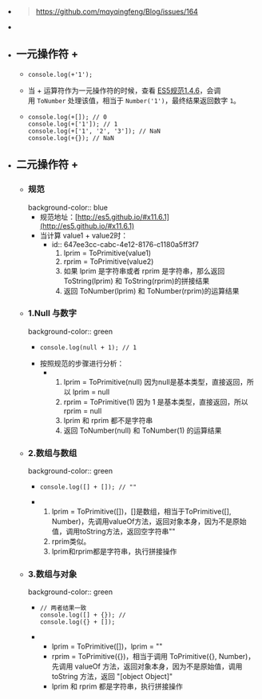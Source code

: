 - > https://github.com/mqyqingfeng/Blog/issues/164
-
- ## 一元操作符 +
	- ```
	  console.log(+'1');
	  ```
	- 当 + 运算符作为一元操作符的时候，查看 [ES5规范1.4.6](http://es5.github.io/#x11.4.6)，会调用 `ToNumber` 处理该值，相当于 `Number('1')`，最终结果返回数字 `1`。
	- ```
	  console.log(+[]); // 0
	  console.log(+['1']); // 1
	  console.log(+['1', '2', '3']); // NaN
	  console.log(+{}); // NaN
	  ```
- ## 二元操作符 +
	- ### 规范
	  background-color:: blue
		- 规范地址：[http://es5.github.io/#x11.6.1](http://es5.github.io/#x11.6.1)
		- 当计算 value1 + value2时：
			- id:: 647ee3cc-cabc-4e12-8176-c1180a5ff3f7
			  1. lprim = ToPrimitive(value1)
			  2. rprim = ToPrimitive(value2)
			  3. 如果 lprim 是字符串或者 rprim 是字符串，那么返回 ToString(lprim) 和 ToString(rprim)的拼接结果
			  4. 返回 ToNumber(lprim) 和 ToNumber(rprim)的运算结果
	- ### 1.Null 与数字
	  background-color:: green
		- ```
		  console.log(null + 1); // 1
		  ```
		- 按照规范的步骤进行分析：
			- 1. lprim = ToPrimitive(null) 因为null是基本类型，直接返回，所以 lprim = null
			  2. rprim = ToPrimitive(1) 因为 1 是基本类型，直接返回，所以 rprim = null
			  3. lprim 和 rprim 都不是字符串
			  4. 返回 ToNumber(null) 和 ToNumber(1) 的运算结果
	- ### 2.数组与数组
	  background-color:: green
		- ```
		  console.log([] + []); // ""
		  ```
		- 1. lprim = ToPrimitive([])，[]是数组，相当于ToPrimitive([], Number)，先调用valueOf方法，返回对象本身，因为不是原始值，调用toString方法，返回空字符串""
		  2. rprim类似。
		  3. lprim和rprim都是字符串，执行拼接操作
	- ### 3.数组与对象
	  background-color:: green
		- ```
		  // 两者结果一致
		  console.log([] + {}); // 
		  console.log({} + []);
		  ```
		- - lprim = ToPrimitive([])，lprim = ""
		  - rprim = ToPrimitive({})，相当于调用 ToPrimitive({}, Number)，先调用 valueOf 方法，返回对象本身，因为不是原始值，调用 toString 方法，返回 "[object Object]"
		  - lprim 和 rprim 都是字符串，执行拼接操作